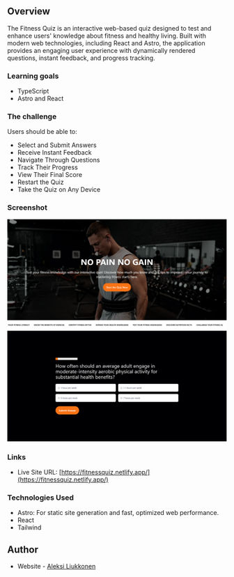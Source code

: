 ## Overview

The Fitness Quiz is an interactive web-based quiz designed to test and enhance users' knowledge about fitness and healthy living. Built with modern web technologies, including React and Astro, the application provides an engaging user experience with dynamically rendered questions, instant feedback, and progress tracking.

### Learning goals

- TypeScript
- Astro and React

### The challenge

Users should be able to:

- Select and Submit Answers
- Receive Instant Feedback
- Navigate Through Questions
- Track Their Progress
- View Their Final Score
- Restart the Quiz
- Take the Quiz on Any Device

### Screenshot

![](./screenshot.png)
![](./screenshot2.png)

### Links

- Live Site URL: [https://fitnessquiz.netlify.app/](https://fitnessquiz.netlify.app/)

### Technologies Used

- Astro: For static site generation and fast, optimized web performance.
- React
- Tailwind

## Author

- Website - [Aleksi Liukkonen](https://www.aleksiliukkonen.fi)
